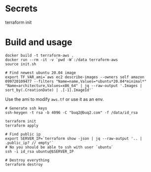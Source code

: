 # Secrets

terraform init 

# Build and usage

```
docker build -t terraform-aws .
docker run --rm -it -v `pwd -W`:/data terraform-aws
source init.sh
```

```
# Find newest ubuntu 20.04 image
export TF_VAR_ami=`aws ec2 describe-images --owners self amazon 099720109477 --filters "Name=name,Values=*ubuntu*20.04*minimal*" "Name=architecture,Values=x86_64" | jq --raw-output '.Images | sort_by(.CreationDate) | .[-1].ImageId'`
```

Use the ami to modify `aws.tf` or use it as an env.

```
# Generate ssh keys
ssh-keygen -t rsa -b 4096 -C "buq2@buq2.com" -f /data/id_rsa

terraform init
terraform apply

# Find public ip
export SERVER_IP=`terraform show -json | jq --raw-output '.. | .public_ip? // empty'`
# No you should be able to ssh with user `ubuntu`
ssh -i id_rsa ubuntu@$SERVER_IP

# Destroy everything
terraform destroy
``` 
